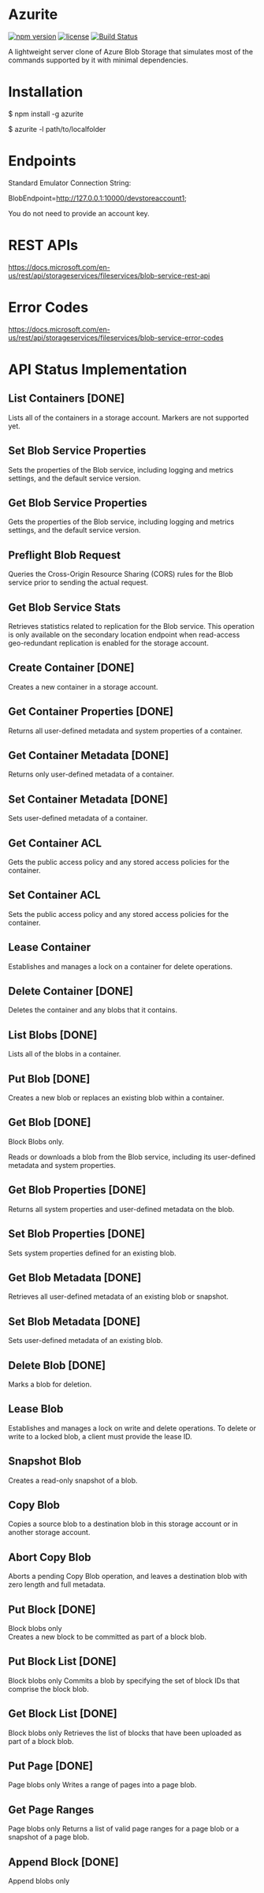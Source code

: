 # Azurite
[![npm version](https://badge.fury.io/js/azurite.svg)](https://badge.fury.io/js/azurite)
[![license](https://img.shields.io/github/license/mashape/apistatus.svg?maxAge=2592000)]()
[![Build Status](https://travis-ci.org/arafato/azurite.svg?branch=master)](https://travis-ci.org/arafato/azurite)

A lightweight server clone of Azure Blob Storage that simulates most of the commands supported by it with minimal dependencies.

# Installation
$ npm install -g azurite

$ azurite -l path/to/localfolder

# Endpoints
Standard Emulator Connection String:

BlobEndpoint=http://127.0.0.1:10000/devstoreaccount1;

You do not need to provide an account key.

# REST APIs
https://docs.microsoft.com/en-us/rest/api/storageservices/fileservices/blob-service-rest-api

# Error Codes
https://docs.microsoft.com/en-us/rest/api/storageservices/fileservices/blob-service-error-codes

# API Status Implementation
## List Containers [DONE]
Lists all of the containers in a storage account.
Markers are not supported yet.

## Set Blob Service Properties 	
Sets the properties of the Blob service, including logging and metrics settings, and the default service version.

## Get Blob Service Properties
Gets the properties of the Blob service, including logging and metrics settings, and the default service version.

## Preflight Blob Request
Queries the Cross-Origin Resource Sharing (CORS) rules for the Blob service prior to sending the actual request.

## Get Blob Service Stats
Retrieves statistics related to replication for the Blob service. This operation is only available on the secondary location endpoint when read-access geo-redundant replication is enabled for the storage account.

## Create Container [DONE] 
Creates a new container in a storage account.

## Get Container Properties [DONE] 	
Returns all user-defined metadata and system properties of a container.

## Get Container Metadata [DONE]	
Returns only user-defined metadata of a container.

## Set Container Metadata [DONE]
Sets user-defined metadata of a container.

## Get Container ACL 	 	
Gets the public access policy and any stored access policies for the container.

## Set Container ACL 
Sets the public access policy and any stored access policies for the container.

## Lease Container 	
Establishes and manages a lock on a container for delete operations.

## Delete Container [DONE] 	
Deletes the container and any blobs that it contains.

## List Blobs [DONE]
Lists all of the blobs in a container.

## Put Blob [DONE]
Creates a new blob or replaces an existing blob within a container.

## Get Blob [DONE]	
Block Blobs only.
 	
Reads or downloads a blob from the Blob service, including its user-defined metadata and system properties.

## Get Blob Properties [DONE] 	 	
Returns all system properties and user-defined metadata on the blob.

## Set Blob Properties [DONE] 	 	
Sets system properties defined for an existing blob.

## Get Blob Metadata [DONE]
Retrieves all user-defined metadata of an existing blob or snapshot.

## Set Blob Metadata [DONE]
Sets user-defined metadata of an existing blob.

## Delete Blob [DONE]
Marks a blob for deletion.

## Lease Blob
Establishes and manages a lock on write and delete operations. To delete or write to a locked blob, a client must provide the lease ID.

## Snapshot Blob
Creates a read-only snapshot of a blob.

## Copy Blob
Copies a source blob to a destination blob in this storage account or in another storage account.

## Abort Copy Blob
Aborts a pending Copy Blob operation, and leaves a destination blob with zero length and full metadata.

## Put Block [DONE]
Block blobs only 	
Creates a new block to be committed as part of a block blob.

## Put Block List [DONE]
Block blobs only
Commits a blob by specifying the set of block IDs that comprise the block blob.

## Get Block List [DONE]
Block blobs only
Retrieves the list of blocks that have been uploaded as part of a block blob.

## Put Page [DONE]
Page blobs only
Writes a range of pages into a page blob.

## Get Page Ranges
Page blobs only
Returns a list of valid page ranges for a page blob or a snapshot of a page blob.

## Append Block [DONE]
Append blobs only